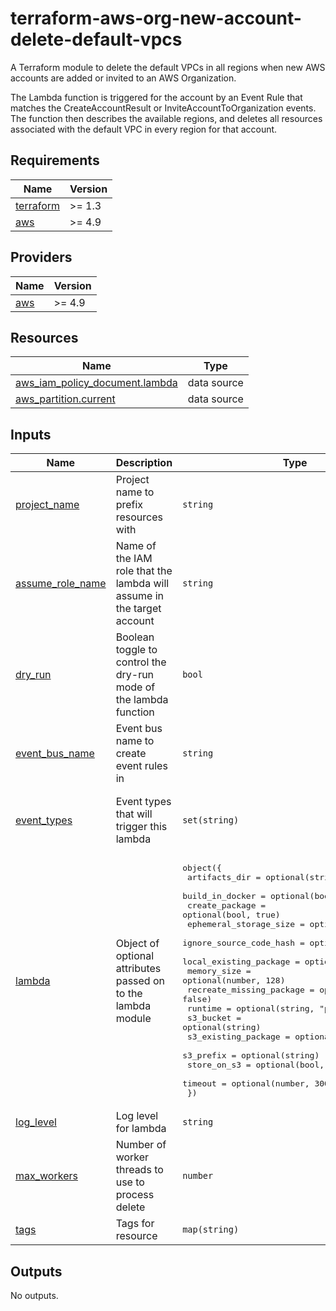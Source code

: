 # terraform-aws-org-new-account-delete-default-vpcs

A Terraform module to delete the default VPCs in all regions when new AWS accounts
are added or invited to an AWS Organization.

The Lambda function is triggered for the account by an Event Rule that matches
the CreateAccountResult or InviteAccountToOrganization events. The function then
describes the available regions, and deletes all resources associated with the
default VPC in every region for that account.

<!-- BEGIN TFDOCS -->
## Requirements

| Name | Version |
|------|---------|
| <a name="requirement_terraform"></a> [terraform](#requirement\_terraform) | >= 1.3 |
| <a name="requirement_aws"></a> [aws](#requirement\_aws) | >= 4.9 |

## Providers

| Name | Version |
|------|---------|
| <a name="provider_aws"></a> [aws](#provider\_aws) | >= 4.9 |

## Resources

| Name | Type |
|------|------|
| [aws_iam_policy_document.lambda](https://registry.terraform.io/providers/hashicorp/aws/latest/docs/data-sources/iam_policy_document) | data source |
| [aws_partition.current](https://registry.terraform.io/providers/hashicorp/aws/latest/docs/data-sources/partition) | data source |

## Inputs

| Name | Description | Type | Default | Required |
|------|-------------|------|---------|:--------:|
| <a name="input_project_name"></a> [project\_name](#input\_project\_name) | Project name to prefix resources with | `string` | n/a | yes |
| <a name="input_assume_role_name"></a> [assume\_role\_name](#input\_assume\_role\_name) | Name of the IAM role that the lambda will assume in the target account | `string` | `"OrganizationAccountAccessRole"` | no |
| <a name="input_dry_run"></a> [dry\_run](#input\_dry\_run) | Boolean toggle to control the dry-run mode of the lambda function | `bool` | `true` | no |
| <a name="input_event_bus_name"></a> [event\_bus\_name](#input\_event\_bus\_name) | Event bus name to create event rules in | `string` | `"default"` | no |
| <a name="input_event_types"></a> [event\_types](#input\_event\_types) | Event types that will trigger this lambda | `set(string)` | <pre>[<br>  "CreateAccountResult",<br>  "InviteAccountToOrganization"<br>]</pre> | no |
| <a name="input_lambda"></a> [lambda](#input\_lambda) | Object of optional attributes passed on to the lambda module | <pre>object({<br>    artifacts_dir            = optional(string, "builds")<br>    build_in_docker          = optional(bool, false)<br>    create_package           = optional(bool, true)<br>    ephemeral_storage_size   = optional(number)<br>    ignore_source_code_hash  = optional(bool, true)<br>    local_existing_package   = optional(string)<br>    memory_size              = optional(number, 128)<br>    recreate_missing_package = optional(bool, false)<br>    runtime                  = optional(string, "python3.8")<br>    s3_bucket                = optional(string)<br>    s3_existing_package      = optional(map(string))<br>    s3_prefix                = optional(string)<br>    store_on_s3              = optional(bool, false)<br>    timeout                  = optional(number, 300)<br>  })</pre> | `{}` | no |
| <a name="input_log_level"></a> [log\_level](#input\_log\_level) | Log level for lambda | `string` | `"INFO"` | no |
| <a name="input_max_workers"></a> [max\_workers](#input\_max\_workers) | Number of worker threads to use to process delete | `number` | `20` | no |
| <a name="input_tags"></a> [tags](#input\_tags) | Tags for resource | `map(string)` | `{}` | no |

## Outputs

No outputs.

<!-- END TFDOCS -->
